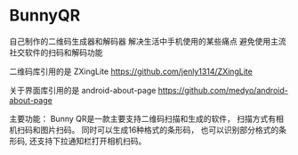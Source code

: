 # BunnyQR
自己制作的二维码生成器和解码器
解决生活中手机使用的某些痛点
避免使用主流社交软件的扫码和解码功能

二维码库引用的是 ZXingLite
https://github.com/jenly1314/ZXingLite

关于界面库引用的是 android-about-page
https://github.com/medyo/android-about-page

主要功能：
Bunny QR是一款主要支持二维码扫描和生成的软件，
扫描方式有相机扫码和图片扫码。
同时可以生成16种格式的条形码，
也可以识别部分格式的条形码,
还支持下拉通知栏打开相机扫码。
